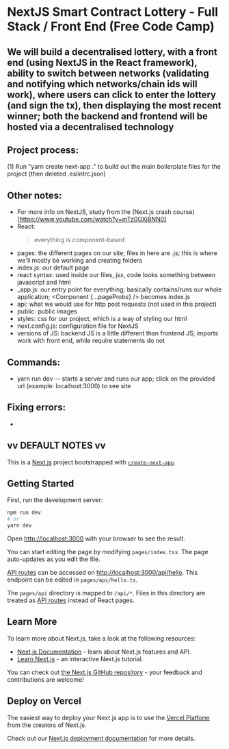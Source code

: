 # NextJS Smart Contract Lottery - Full Stack / Front End (Free Code Camp)
We will build a decentralised lottery, with a front end (using NextJS in the React framework), ability to switch between networks (validating and notifying which networks/chain ids will work), where users can click to enter the lottery (and sign the tx), then displaying the most recent winner; both the backend and frontend will be hosted via a decentralised technology
-   

## Project process:
(1) Run "yarn create next-app ." to build out the main boilerplate files for the project (then deleted .eslintrc.json)

## Other notes:
-   For more info on NextJS, study from the (Next.js crash course)[https://www.youtube.com/watch?v=mTz0GXj8NN0]
-   React:
    > everything is component-based
-   pages: the different pages on our site; files in here are .js; this is where we'll mostly be working and creating folders
-   index.js: our default page
-   react syntax: used inside our files, jsx, code looks something between javascript and html
-   _app.js: our entry point for everything; basically contains/runs our whole application; <Component {...pageProbs} /> becomes index.js
-   api: what we would use for http post requests (not used in this project)
-   public: public images
-   styles: css for our project, which is a way of styling our html
-   next.config.js: configuration file for NextJS  
-   versions of JS: backend JS is a little different than frontend JS; imports work with front end, while require statements do not

## Commands:
-   yarn run dev -- starts a server and runs our app; click on the provided url (example: localhost:3000) to see site

## Fixing errors:
-   

## vv DEFAULT NOTES vv

This is a [Next.js](https://nextjs.org/) project bootstrapped with [`create-next-app`](https://github.com/vercel/next.js/tree/canary/packages/create-next-app).

## Getting Started

First, run the development server:

```bash
npm run dev
# or
yarn dev
```

Open [http://localhost:3000](http://localhost:3000) with your browser to see the result.

You can start editing the page by modifying `pages/index.tsx`. The page auto-updates as you edit the file.

[API routes](https://nextjs.org/docs/api-routes/introduction) can be accessed on [http://localhost:3000/api/hello](http://localhost:3000/api/hello). This endpoint can be edited in `pages/api/hello.ts`.

The `pages/api` directory is mapped to `/api/*`. Files in this directory are treated as [API routes](https://nextjs.org/docs/api-routes/introduction) instead of React pages.

## Learn More

To learn more about Next.js, take a look at the following resources:

- [Next.js Documentation](https://nextjs.org/docs) - learn about Next.js features and API.
- [Learn Next.js](https://nextjs.org/learn) - an interactive Next.js tutorial.

You can check out [the Next.js GitHub repository](https://github.com/vercel/next.js/) - your feedback and contributions are welcome!

## Deploy on Vercel

The easiest way to deploy your Next.js app is to use the [Vercel Platform](https://vercel.com/new?utm_medium=default-template&filter=next.js&utm_source=create-next-app&utm_campaign=create-next-app-readme) from the creators of Next.js.

Check out our [Next.js deployment documentation](https://nextjs.org/docs/deployment) for more details.

